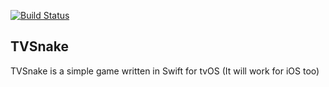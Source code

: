 [![Build Status](https://travis-ci.org/Affix/tvSnake.svg?branch=master)](https://travis-ci.org/Affix/tvSnake)

TVSnake
-------

TVSnake is a simple game written in Swift for tvOS (It will work for iOS too)


